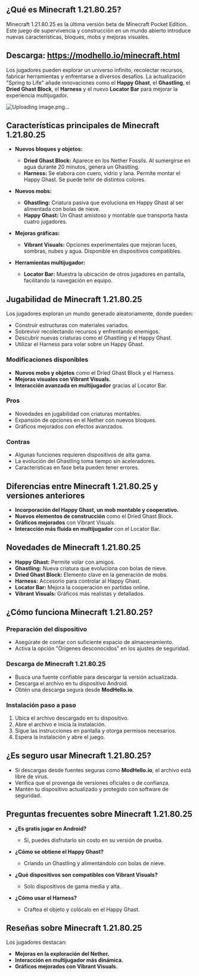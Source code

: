 
## ¿Qué es Minecraft 1.21.80.25?
Minecraft 1.21.80.25 es la última versión beta de Minecraft Pocket Edition. Este juego de supervivencia y construcción en un mundo abierto introduce nuevas características, bloques, mobs y mejoras visuales.

## Descarga: https://modhello.io/minecraft.html

Los jugadores pueden explorar un universo infinito, recolectar recursos, fabricar herramientas y enfrentarse a diversos desafíos. La actualización "Spring to Life" añade innovaciones como el **Happy Ghast**, el **Ghastling**, el **Dried Ghast Block**, el **Harness** y el nuevo **Locator Bar** para mejorar la experiencia multijugador.

![Uploading image.png…]()

## Características principales de Minecraft 1.21.80.25

- **Nuevos bloques y objetos:**
  - **Dried Ghast Block:** Aparece en los Nether Fossils. Al sumergirse en agua durante 20 minutos, genera un Ghastling.
  - **Harness:** Se elabora con cuero, vidrio y lana. Permite montar el Happy Ghast. Se puede teñir de distintos colores.

- **Nuevos mobs:**
  - **Ghastling:** Criatura pasiva que evoluciona en Happy Ghast al ser alimentada con bolas de nieve.
  - **Happy Ghast:** Un Ghast amistoso y montable que transporta hasta cuatro jugadores.

- **Mejoras gráficas:**
  - **Vibrant Visuals:** Opciones experimentales que mejoran luces, sombras, nubes y agua. Disponible en dispositivos compatibles.

- **Herramientas multijugador:**
  - **Locator Bar:** Muestra la ubicación de otros jugadores en pantalla, facilitando la navegación en equipo.

## Jugabilidad de Minecraft 1.21.80.25

Los jugadores exploran un mundo generado aleatoriamente, donde pueden:

- Construir estructuras con materiales variados.
- Sobrevivir recolectando recursos y enfrentando enemigos.
- Descubrir nuevas criaturas como el Ghastling y el Happy Ghast.
- Utilizar el Harness para volar sobre un Happy Ghast.

### Modificaciones disponibles
- **Nuevos mobs y objetos** como el Dried Ghast Block y el Harness.
- **Mejoras visuales con Vibrant Visuals.**
- **Interacción avanzada en multijugador** gracias al Locator Bar.

### Pros
- Novedades en jugabilidad con criaturas montables.
- Expansión de opciones en el Nether con nuevos bloques.
- Gráficos mejorados con efectos avanzados.

### Contras
- Algunas funciones requieren dispositivos de alta gama.
- La evolución del Ghastling toma tiempo sin aceleradores.
- Características en fase beta pueden tener errores.

## Diferencias entre Minecraft 1.21.80.25 y versiones anteriores

- **Incorporación del Happy Ghast, un mob montable y cooperativo.**
- **Nuevos elementos de construcción** como el Dried Ghast Block.
- **Gráficos mejorados** con Vibrant Visuals.
- **Interacción más fluida en multijugador** con el Locator Bar.

## Novedades de Minecraft 1.21.80.25

- **Happy Ghast:** Permite volar con amigos.
- **Ghastling:** Nueva criatura que evoluciona con bolas de nieve.
- **Dried Ghast Block:** Elemento clave en la generación de mobs.
- **Harness:** Accesorio para controlar al Happy Ghast.
- **Locator Bar:** Mejora la cooperación en partidas online.
- **Vibrant Visuals:** Gráficos más realistas y detallados.

## ¿Cómo funciona Minecraft 1.21.80.25?

### Preparación del dispositivo
- Asegúrate de contar con suficiente espacio de almacenamiento.
- Activa la opción "Orígenes desconocidos" en los ajustes de seguridad.

### Descarga de Minecraft 1.21.80.25
- Busca una fuente confiable para descargar la versión actualizada.
- Descarga el archivo en tu dispositivo Android.
- Obtén una descarga segura desde **ModHello.io**.

### Instalación paso a paso
1. Ubica el archivo descargado en tu dispositivo.
2. Abre el archivo e inicia la instalación.
3. Sigue las instrucciones en pantalla y otorga permisos necesarios.
4. Espera la instalación y abre el juego.

## ¿Es seguro usar Minecraft 1.21.80.25?
- Si descargas desde fuentes seguras como **ModHello.io**, el archivo está libre de virus.
- Verifica que el provenga de versiones oficiales o de confianza.
- Mantén tu dispositivo actualizado y protegido con software de seguridad.

## Preguntas frecuentes sobre Minecraft 1.21.80.25

- **¿Es gratis jugar en Android?**
  - Sí, puedes disfrutarlo sin costo en su versión de prueba.

- **¿Cómo se obtiene el Happy Ghast?**
  - Criando un Ghastling y alimentándolo con bolas de nieve.

- **¿Qué dispositivos son compatibles con Vibrant Visuals?**
  - Solo dispositivos de gama media y alta.

- **¿Cómo usar el Harness?**
  - Craftea el objeto y colócalo en el Happy Ghast.

## Reseñas sobre Minecraft 1.21.80.25
Los jugadores destacan:
- **Mejoras en la exploración del Nether.**
- **Interacción en multijugador más dinámica.**
- **Gráficos mejorados con Vibrant Visuals.**

